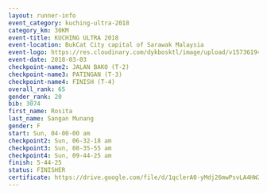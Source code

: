 ```yaml
--- 
layout: runner-info 
event_category: kuching-ultra-2018 
category_km: 30KM 
event-title: KUCHING ULTRA 2018 
event-location: BukCat City capital of Sarawak Malaysia 
event-logo: https://res.cloudinary.com/dykbosktl/image/upload/v1573619473/Logo/kuching-ultra-2018-logo_tlpvm5.png 
event-date: 2018-03-03 
checkpoint-name2: JALAN BAKO (T-2) 
checkpoint-name3: PATINGAN (T-3) 
checkpoint-name4: FINISH (T-4) 
overall_rank: 65
gender_rank: 20
bib: 3074
first_name: Rosita
last_name: Sangan Munang
gender: F
start: Sun, 04-00-00 am
checkpoint2: Sun, 06-32-18 am
checkpoint3: Sun, 08-35-55 am
checkpoint4: Sun, 09-44-25 am
finish: 5-44-25
status: FINISHER
certificate: https://drive.google.com/file/d/1qclerA0-yMdj26mwPsvLA4HW24ONJWHv/view?usp=sharing
--- 
```

